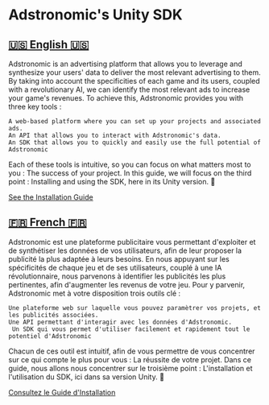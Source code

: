 # **Adstronomic's Unity SDK**



## <u>🇺🇸 English 🇺🇸</u>



Adstronomic is an advertising platform that allows you to leverage and synthesize your users' data to deliver the most relevant advertising to them. By taking into account the specificities of each game and its users, coupled with a revolutionary AI, we can identify the most relevant ads to increase your game's revenues. To achieve this, Adstronomic provides you with three key tools :

	A web-based platform where you can set up your projects and associated ads.
	An API that allows you to interact with Adstronomic's data.
	An SDK that allows you to quickly and easily use the full potential of Adstronomic

Each of these tools is intuitive, so you can focus on what matters most to you : The success of your project. In this guide, we will focus on the third point : Installing and using the SDK, here in its Unity version. 📱

[See the Installation Guide](https://flrn.gitbook.io/adstronomic/adstronomic-unity/adstronomic-installation-guide-unity)



## <u>🇫🇷 French 🇫🇷</u>



Adstronomic est une plateforme publicitaire vous permettant d'exploiter et de synthétiser les données de vos utilisateurs, afin de leur proposer la publicité la plus adaptée à leurs besoins. En nous appuyant sur les spécificités de chaque jeu et de ses utilisateurs, couplé à une IA révolutionnaire, nous parvenons à identifier les publicités les plus pertinentes, afin d'augmenter les revenus de votre jeu. Pour y parvenir, Adstronomic met à votre disposition trois outils clé :

	Une plateforme web sur laquelle vous pouvez paramètrer vos projets, et les publicités associées.
	Une API permettant d'interagir avec les données d'Adstronomic.
	 Un SDK qui vous permet d'utiliser facilement et rapidement tout le potentiel d'Adstronomic

Chacun de ces outil est intuitif, afin de vous permettre de vous concentrer sur ce qui compte le plus pour vous : La réussite de votre projet. Dans ce guide, nous allons nous concentrer sur le troisième point : L'installation et l'utilisation du SDK, ici dans sa version Unity. 📱

[Consultez le Guide d'Installation](https://flrn.gitbook.io/adstronomic/adstronomic-unity/adstronomic-guide-dinstallation-unity)
